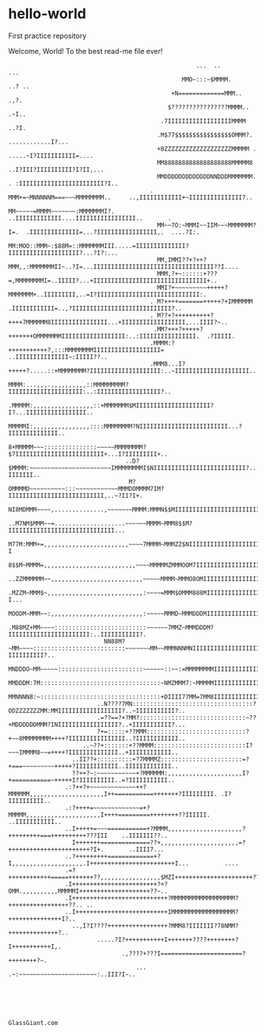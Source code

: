 # hello-world
First practice repository

Welcome, World! To the best read-me file ever! 



                                                                                                                                            
                                                                                                                                            
                                                                                                                                            
                                                                                                                                            
                                                         ...  ..                                    ...                                     
                                                     MMO~:::~$MMMM.                                ..? ..                                   
                                                  +N=============MMM..                             .,?.                                     
                                                 $????????????????MMMM..                           .~I..                                    
                                               .7IIIIIIIIIIIIIIIIIIMMMM                           ..?I.                                     
                                              .M$77$$$$$$$$$$$$$$$$OMMM?.               ............I?...                                   
                                              +8ZZZZZZZZZZZZZZZZZZZMMMMM .           .....~I?IIIIIIIIIII=....                               
                                              MM8888888888888888888MMMMM8            ..I?III?IIIIIIIIII?I?II,...                            
                                              MMDDDDDDDDDDDDDNNDDDMMMMMMM.        . :IIIIIIIIIIIIIIIIIIIIIIII?I..                           
                                            . MMM+=~MNNNNNM===~~~MMMMMMMM..     ..,IIIIIIIIIIII+~IIIIIIIIIIIIIII7..                         
                                              MM~~~~~=MMMM~~~~~~~:MMMMMMMI?.   ..IIIIIIIIIIIII....IIIIIIIIIIIIIIIII..       .               
                                              MM~~7O:~MMMI~~IIM~~~MMMMMMM?I=.  .IIIIIIIIIIIIII=...?IIIIIIIIIIIIIIIII,.  ....?I:.            
                                              MM:MOO::MMM~:$88M=::MMMMMMMIII.....=IIIIIIIIIIIIII?IIIIIIIIIIIIIIIIIIII?...?I?:...            
                                              MM,IMMI??+?++?MMM,,:MMMMMMMII~..?I=...IIIIIIIIIIIIIIIIIIIIIIIIIIIIIIIIII??I....               
                                              MMM,?+~::::::+???=,MMMMMMMMI=..IIIII?...+IIIIIIIIIIIIIIIIIIIIIIIIIIIIIIII+..                  
                                              MMI?+~~~~~~~~~+++++?MMMMMMM+..IIIIIIIII,..=I?IIIIIIIIIIIIIIIIIIIIIIIIIIIII:.                  
                                            . M?++++=======+++++?+IMMMMMM .IIIIIIIIIIII=..,?IIIIIIIIIIIIIIIIIIIIIIIIIIII?..                 
                                            . M??+?++++++++++?++++7MMMMMM8IIIIIIIIIIIIIIII...+IIIIIIIIIIIIIIIIII,...IIII?~..                
                                             .MM?+++?+++++?+++++++OMMMMMMMIIIIIIIIIIIIIIIIII:..:IIIIIIIIIIIIIIII.  .?IIIII.                 
                                            .MMMM:?+++++++++++?,:::MMMMMMMMIIIIIIIIIIIIIIIIIII= ..IIIIIIIIIIIIIII~:IIIII??..                
                                            .MMM8...I?+++++?.....::+MMMMMMMM?IIIIIIIIIIIIIIIIIIII:..~IIIIIIIIIIIIIIIIIIIII..                
                                            MMMM:...,,,.,,,,,,,,,,::MMMMMMMMM?IIIIIIIIIIIIIIIIIIIII:..:IIIIIIIIIIIIIIIIII?..                
                                          .MMMMM:,,,,,,,,,,,,,,,,,::+MMMMMMM$MIIIIIIIIIIIIIIIIIIIII?I?...IIIIIIIIIIIIIIIII..                
                                          MMMMMI:,,,,,,,,,,,,,,,,::::MMMMMMMM?NIIIIIIIIIIIIIIIIIIIIIIIII...?IIIIIIIIIIIIII..                
                                        8+MMMMM~~~:::::::::::::::~~~~~MMMMMMMM?$7IIIIIIIIIIIIIIIIIIIIIIIII+...I?IIIIIIIII+..                
                                     ..D?$MMMM:~~~~~~~~~~~~~~~~~~~~~~~IMMMMMMMMI$NIIIIIIIIIIIIIIIIIIIIIIIIII?...I?IIIIIII..                 
                                      M?OMMMMD~~~~~~~~~~:::~~~~~~~~~~~~MMMDOMMMM7IM?IIIIIIIIIIIIIIIIIIIIIIIIIII,..~?II?I+.                  
                                     NI8MDMMM~~~~,..............,~~~~~~~MMMM:MMMN$$MIIIIIIIIIIIIIIIIIIIIIIIIIIIII+...II+                    
                                  ..M7NM$MMM~~=....................~~~~~~MMMM~MMM8$$M?IIIIIIIIIIIIIIIIIIIIIIIIIIIIII...                     
                                   M77M:MMM+=,,,,,,,,,,,,,,,,,,,,,,,,~~~~7MMMM~MMMZZ$NIIIIIIIIIIIIIIIIIIIIIIIIIIIIII?I                      
                                  8$$M~MMMM=,,,,,,,,,,,,,,,,,,,,,,,,,,~~~~MMMMMZMMMOOM7IIIIIIIIIIIIIIIIIIIIIIIIIIIII?........               
                                ..ZZMMMMMM~~,,,,,,,,,,,,,,,,,,,,,,,,,,~~~~~MMMM~MMMO8OMIIIIIIIIIIIIIIIIIIIIIIIIIIII=..IIIIIII.              
                                .MZZM~MMM$~,,,,,,,,,,,,,,,,,,,,,,,,,,,:~~~~=MMM$OMMM888MIIIIIIIIIIIIIIIIIIIIIIIIII+..IIIIIII?I...           
                                MOODM~MMM~~:,,,,,,,,,,,,,,,,,,,,,,,,,,:~~~~~MMMD~MMMDDDMIIIIIIIIIIIIIIIIIIIIIIIII~..IIIIIIIIII?..           
                               .M88MZ+MM~~~~::::::::::::::::::::::::::~~~~~~7MMZ~MMMDDDM?IIIIIIIIIIIIIIIIIIIIIII:..IIIIIIIIIII?.            
                               NN88M?~MM~~~~::::::::::::::::::::::::::~~~~~~~MM~~MMMNNNMNIIIIIIIIIIIIIIIIIIIIII~.:?IIIIIIIIII?..            
                               MNDDDO~MM~~~~~::::::::::::::::::::::::~~~~~~::~~:=MMMMMMMMIIIIIIIIIIIIIIIIIIIII,.,IIIIIIIIIIII..             
                               MMDDDM:7M::::::::::::::::::::::::::::::::::~NMZMMM7:~MMMMMIIIIIIIIIIIIIIIIIIII:..IIIIIIIIIIII..              
                               MMNNNN8:~::::::::::::::::::::::::::::::::::+DIIII77MM=7MM8IIIIIIIIIIIIIIIIIII..=IIIIIIIIIIII..               
                             ..N????7MN::::::::::::::::::::::::::::::::::?ODZZZZZZZMM:MMIIIIIIIIIIIIIIIIII?..~IIIIIIIIIII?..                
                             .=??==?+?MM?::::::::::::::::::::::::::::::~??+MDDDDDDMMM?INIIIIIIIIIIIIIIIII?..+IIIIIIIIIII?...                
                             ?+=:::::+??MMM::::::::::::::::::::::::::::?+~~8MMMMMMMM++++?IIIIIIIIIIIIIIII..?IIIIIIIIIIII..                  
                         ..~??+:::::::+??MMMM::::::::::::::::::::::::::I?~~~IMMMM8~~=++++?IIIIIIIIIIIIII..+IIIIIIIIIIII..                   
                      ..II??+::::::::::+?7MMMMZ:::::::::::::::::::::::=?+===~~~~~~~~~+++++?IIIIIIIIIIII..IIIIIIIIIIIII..                    
                      ??++?~:~~~~~~~~~~~+?MMMMMM:,,,,,,,,,,,,,,,,,,,,,I?+===========~+++++I?IIIIIIIIII..=?IIIIIIIIIII..                     
                    .:?++?+~~~~~~~~~~~~~++?MMMMMM,,,,,,,,,,,,,,,,,,,,,I++===========+++++++?IIIIIIIII. .I?IIIIIIIIII..                      
                    .:?++++=~~~~~~~~~~~~~=+?MMMMM,,,,,,,,,,,,,,,,,,,,,I++++=========++++++++??IIIIII. ..IIIIIIIIIII..                       
                    ..I+++++=~~~===========+?MMMM,,,,,,,,,,,,,,,,,,,,,?+++++++++===++++++++++???III    ..IIIIIII??..                        
                      I+++++++==============??+,,,,,,,,,,,,,,,,,,,,,,=?+++++++++++++++++++++++?I+.       ..IIII7...                         
                    ..?+++++++++=============+?I,,,,,,,,,,,,,,,,,,,,.I++++++++++++++++++++++++I...          ....                            
                    .=?++++++++++++=====+++++++??,,,,,,,,,,,,,,,,,$MZI++++++++++++++++++++++??                                              
                    .I++++++++++++++++++++++++?+?OMM.,,,,,,,,,,MMMMMI++++++++++++++++++++??~..                                              
                    .I+++++++++++++++++++++++++++?MMMMMMMMMMMMMMMMMM?+++++++++++++++++??.. ..                                               
                    ..I++++++++++++++++++++++++++IMMMMMMMMMMMMMMMMMM?+++++++++++++++I?..                                                    
                      ..,I?I????+++++++++++++++++?MMM8?IIIIIII?78NMM?++++++++++++++?..                                                      
                             .....?I?+++++++++++I+++++++????++++++++?I+++++++++++I,.                                                        
                                    .,????+???I=======================?++++++++?~.                                                          
                                        ... .~:~~~~~~~~~~~~~~~~~~~~~~:..III?I~..                                                            
                                                                                                                                            
                                                                                                                                            
                                                                                                                                            
                                                                                                                                            
                                                                                                                                            
                                                                                                                             GlassGiant.com
